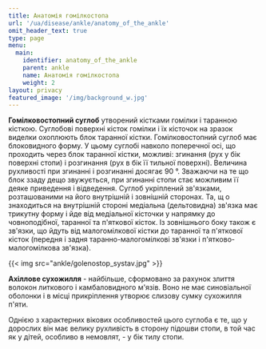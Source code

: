 ```yaml
---
title: Анатомія гомілкостопа
url: '/ua/disease/ankle/anatomy_of_the_ankle'
omit_header_text: true
type: page
menu:
  main:
    identifier: anatomy_of_the_ankle
    parent: ankle
    name: Анатомія гомілкостопа
    weight: 2
layout: privacy
featured_image: '/img/background_w.jpg'
---
```


**Гомілковостопний суглоб** утворений кістками гомілки і таранною кісткою. Суглобові поверхні кісток гомілки і їх
кісточок на зразок виделки охоплюють блок таранної кістки. Гомілковостопний суглоб має блоковидного форму. У цьому
суглобі навколо поперечної осі, що проходить через блок таранної кістки, можливі: згинання (рух у бік поверхні стопи) і
розгинання (рух в бік її тильної поверхні). Величина рухливості при згинанні і розгинанні досягає 90 °. Зважаючи на те
що блок ззаду дещо звужується, при згинанні стопи стає можливим її деяке приведення і відведення. Суглоб укріплений
зв'язками, розташованими на його внутрішній і зовнішній сторонах. Та, щ о знаходиться на внутрішній стороні медіальна
(дельтовидна) зв'язка має трикутну форму і йде від медіальної кісточки у напрямку до човноподібної, таранної та
п'яткової кісток. Із зовнішнього боку також є зв'язки, що йдуть від малогомілкової кістки до таранної та п'яткової
кісток (передня і задня таранно-малогомілкові зв'язки і п'ятково-малогомілкова зв'язка).

{{< img src="ankle/golenostop_systav.jpg" >}}

**Ахіллове сухожилля** - найбільше, сформовано за рахунок злиття волокон литкового і камбаловидного м'язів. Воно не має
синовіальної оболонки і в місці прикріплення утворює слизову сумку сухожилля п'яти.

Однією з характерних вікових особливостей цього суглоба є те, що у дорослих він має велику рухливість в сторону підошви
стопи, в той час як у дітей, особливо в немовлят, - у бік тилу стопи.
